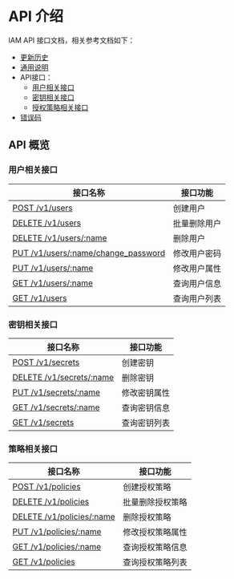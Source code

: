 # API 介绍

IAM API 接口文档，相关参考文档如下：

- [更新历史](./CHANGELOG.md)
- [通用说明](./generic.md)
- API接口：
    - [用户相关接口](./user.md)
    - [密钥相关接口](./secret.md)
    - [授权策略相关接口](./policy.md)
 - [错误码](./error_code.md)

## API 概览
### 用户相关接口

| 接口名称                                                      | 接口功能     |
| ------------------------------------------------------------- | ------------ |
| [POST /v1/users](./user.md#创建用户)                          | 创建用户     |
| [DELETE /v1/users](./user.md#批量删除用户)                    | 批量删除用户 |
| [DELETE /v1/users/:name](./user.md#删除用户)                  | 删除用户     |
| [PUT /v1/users/:name/change_password](./user.md#修改用户密码) | 修改用户密码 |
| [PUT /v1/users/:name](./user.md#修改用户属性)                 | 修改用户属性 |
| [GET /v1/users/:name](./user.md#查询用户信息)                 | 查询用户信息 |
| [GET /v1/users](./user.md#查询用户列表)                       | 查询用户列表 |

### 密钥相关接口

| 接口名称                                           | 接口功能     |
| -------------------------------------------------- | ------------ |
| [POST /v1/secrets](./secret.md#创建密钥)           | 创建密钥     |
| [DELETE /v1/secrets/:name](./secret.md#删除密钥)   | 删除密钥     |
| [PUT /v1/secrets/:name](./secret.md#修改密钥属性)  | 修改密钥属性 |
| [GET /v1/secrets/:name](./secret.md#查询密钥信息)  | 查询密钥信息 |
| [GET /v1/secrets](./secret.md#查询密钥列表)        | 查询密钥列表 |

### 策略相关接口

| 接口名称                                                | 接口功能         |
| ------------------------------------------------------- | ---------------- |
| [POST /v1/policies](./policy.md#创建授权策略)           | 创建授权策略     |
| [DELETE /v1/policies](./policy.md#批量删除授权策略)     | 批量删除授权策略 |
| [DELETE /v1/policies/:name](./policy.md#删除授权策略)   | 删除授权策略     |
| [PUT /v1/policies/:name](./policy.md#修改授权策略属性)  | 修改授权策略属性 |
| [GET /v1/policies/:name](./policy.md#查询授权策略信息)  | 查询授权策略信息 |
| [GET /v1/policies](./policy.md#查询授权策略列表)        | 查询授权策略列表 |
